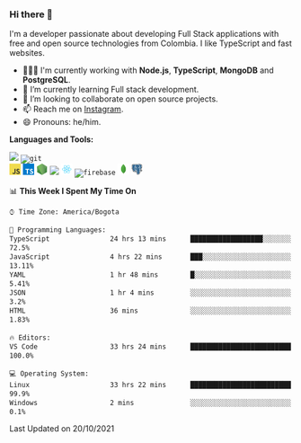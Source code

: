 ### Hi there 👋

I'm a developer passionate about developing Full Stack applications with free and open source technologies from Colombia. I like TypeScript and fast websites.

- 👨🏽‍💻 I'm currently working with **Node.js**, **TypeScript**, **MongoDB** and **PostgreSQL**.
- 🌱 I’m currently learning Full stack development.
- 🚀 I’m looking to collaborate on open source projects.
- 📫   Reach me on [Instagram](https://instagram.com/nexckycort).
- 😄  Pronouns: he/him.

**Languages and Tools:**  

<code><img height="20"  src="https://upload.wikimedia.org/wikipedia/commons/2/2d/Visual_Studio_Code_1.18_icon.svg"></code>
<code><img src="https://www.vectorlogo.zone/logos/git-scm/git-scm-icon.svg" alt="git" height="20"/> </code>
<code><img height="20" src="https://raw.githubusercontent.com/github/explore/80688e429a7d4ef2fca1e82350fe8e3517d3494d/topics/javascript/javascript.png"></code>
<code><img height="20" src="https://raw.githubusercontent.com/github/explore/80688e429a7d4ef2fca1e82350fe8e3517d3494d/topics/typescript/typescript.png"></code>
<code><img height="20" src="https://raw.githubusercontent.com/github/explore/80688e429a7d4ef2fca1e82350fe8e3517d3494d/topics/nodejs/nodejs.png"></code>
<code><img height="20" src="https://deno.land/logo.svg"></code>
<code><img height="20" src="https://raw.githubusercontent.com/github/explore/80688e429a7d4ef2fca1e82350fe8e3517d3494d/topics/react/react.png"></code>
<code><img src="https://www.vectorlogo.zone/logos/firebase/firebase-icon.svg" alt="firebase"  height="20"/></code>
<code><img src="https://raw.githubusercontent.com/devicons/devicon/master/icons/mongodb/mongodb-original.svg"  height="20"/></code>
<code><img src="https://raw.githubusercontent.com/devicons/devicon/master/icons/postgresql/postgresql-original.svg" height="20"/></code>

<!--START_SECTION:waka-->
📊 **This Week I Spent My Time On** 

```text
⌚︎ Time Zone: America/Bogota

💬 Programming Languages: 
TypeScript               24 hrs 13 mins      ██████████████████░░░░░░░   72.5% 
JavaScript               4 hrs 22 mins       ███░░░░░░░░░░░░░░░░░░░░░░   13.11% 
YAML                     1 hr 48 mins        █░░░░░░░░░░░░░░░░░░░░░░░░   5.41% 
JSON                     1 hr 4 mins         ░░░░░░░░░░░░░░░░░░░░░░░░░   3.2% 
HTML                     36 mins             ░░░░░░░░░░░░░░░░░░░░░░░░░   1.83%

🔥 Editors: 
VS Code                  33 hrs 24 mins      █████████████████████████   100.0%

💻 Operating System: 
Linux                    33 hrs 22 mins      █████████████████████████   99.9% 
Windows                  2 mins              ░░░░░░░░░░░░░░░░░░░░░░░░░   0.1%

```


 Last Updated on 20/10/2021
<!--END_SECTION:waka-->

